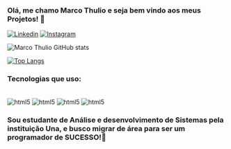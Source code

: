 ### Olá, me chamo Marco Thulio e  seja bem vindo aos meus Projetos! 🚀

[![Linkedin](https://img.shields.io/badge/LinkedIn-0077B5?style=for-the-badge&logo=linkedin&logoColor=white)](https://www.linkedin.com/in/marco-thulio-835846269/)
[![Instagram](https://img.shields.io/badge/Instagram-E4405F?style=for-the-badge&logo=instagram&logoColor=white)](https://www.instagram.com/marco7thuliio/)

![Marco Thulio GitHub stats](https://github-readme-stats.vercel.app/api?username=MarcoThulio1207&show_icons=true&theme=tokyonight)

[![Top Langs](https://github-readme-stats.vercel.app/api/top-langs/?username=MarcoThulio1207&layout=donut)](https://github.com/anuraghazra/github-readme-stats)

### Tecnologias que uso:
<div style="display: inline_block"><br/>
<img align="center" alt="html5" src="https://img.shields.io/badge/Python-3776AB?style=for-the-badge&logo=python&logoColor=white"/>
<img align="center" alt="html5" src="https://img.shields.io/badge/Java-ED8B00?style=for-the-badge&logo=openjdk&logoColor=white"/>
<img align="center" alt="html5" src="https://img.shields.io/badge/MySQL-005C84?style=for-the-badge&logo=mysql&logoColor=white"/>
<img align="center" alt="html5" src="https://img.shields.io/badge/Amazon_AWS-FF9900?style=for-the-badge&logo=amazonaws&logoColor=white"/>


</div>

### Sou estudante de Análise e desenvolvimento de Sistemas pela instituição Una, e busco migrar de área para ser um programador de SUCESSO!🚀
